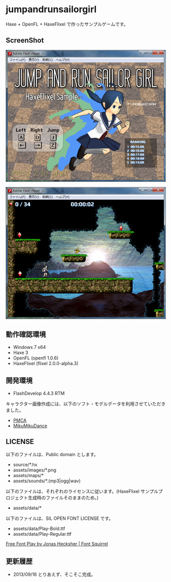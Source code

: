 jumpandrunsailorgirl
=======================
 
Haxe + OpenFL + HaxeFlixel で作ったサンプルゲームです。

ScreenShot
---------------

![ゲームタイトル画面](doc/ss1.png)

![ゲーム画面](doc/ss2.png)


動作確認環境
--------------

* Windows 7 x64
* Haxe 3
* OpenFL (openfl 1.0.6)
* HaxeFlixel (flixel 2.0.0-alpha.3)

開発環境
--------------

* FlashDevelop 4.4.3 RTM

キャラクター画像作成には、以下のソフト・モデルデータを利用させていただきました。

* [PMCA](http://matosus304.blog106.fc2.com/blog-entry-215.html)
* [MikuMikuDance](http://www.geocities.jp/higuchuu4/)


LICENSE
------------

以下のファイルは、Public domain とします。

* source/\*.hx
* assets/images/\*.png
* assets/maps/\*
* assets/sounds/\*.(mp3|ogg|wav)

以下のファイルは、それぞれのライセンスに従います。(HaxeFlixel サンプルプロジェクト生成時のファイルそのままのため。)

* assets/data/\*

以下のファイルは、SIL OPEN FONT LICENSE です。

* assets/data/Play-Bold.ttf
* assets/data/Play-Regular.ttf

[Free Font Play by Jonas Hecksher | Font Squirrel](http://www.fontsquirrel.com/fonts/play)


更新履歴
----------------

* 2013/09/16 とりあえず、そこそこ完成。

 